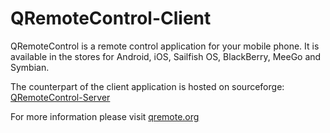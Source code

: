 QRemoteControl-Client
=====================

QRemoteControl is a remote control application for your mobile phone. It is available in the stores for Android, iOS, Sailfish OS, BlackBerry, MeeGo and Symbian.

The counterpart of the client application is hosted on sourceforge: [QRemoteControl-Server](https://sourceforge.net/projects/qrc/) 

For more information please visit [qremote.org](http://qremote.org)